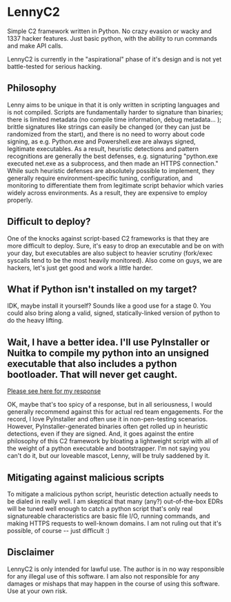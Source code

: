 # LennyC2
Simple C2 framework written in Python. No crazy evasion or wacky and 1337 hacker features. Just basic python, with the ability to run commands and make API calls.

LennyC2 is currently in the "aspirational" phase of it's design and is not yet battle-tested for serious hacking.

## Philosophy
Lenny aims to be unique in that it is only written in scripting languages and is not compiled. Scripts are fundamentally harder to signature than binaries; there is limited metadata (no compile time information, debug metadata... ); brittle signatures like strings can easily be changed (or they can just be randomized from the start), and there is no need to worry about code signing, as e.g. Python.exe and Powershell.exe are always signed, legitimate executables. As a result, heuristic detections and pattern recognitions are generally the best defenses, e.g. signaturing "python.exe executed net.exe as a subprocess, and then made an HTTPS connection." While such heuristic defenses are absolutely possible to implement, they generally require environment-specific tuning, configuration, and monitoring to differentiate them from legitimate script behavior which varies widely across environments. As a result, they are expensive to employ properly. 

## Difficult to deploy?
One of the knocks against script-based C2 frameworks is that they are more difficult to deploy. Sure, it's easy to drop an executable and be on with your day, but executables are also subject to heavier scrutiny (fork/exec syscalls tend to be the most heavily monitored). Also come on guys, we are hackers, let's just get good and work a little harder.

## What if Python isn't installed on my target?
IDK, maybe install it yourself? Sounds like a good use for a stage 0. You could also bring along a valid, signed, statically-linked version of python to do the heavy lifting.

## Wait, I have a better idea. I'll use PyInstaller or Nuitka to compile my python into an unsigned executable that also includes a python bootloader. That will never get caught.
[Please see here for my response](https://www.youtube.com/watch?v=5hfYJsQAhl0)

OK, maybe that's too spicy of a response, but in all seriousness, I would generally recommend against this for actual red team engagements. For the record, I love PyInstaller and often use it in non-pen-testing scenarios. However, PyInstaller-generated binaries often get rolled up in heuristic detections, even if they are signed. And, it goes against the entire philosophy of this C2 framework by bloating a lightweight script with all of the weight of a python executable and bootstrapper. I'm not saying you can't do it, but our loveable mascot, Lenny, will be truly saddened by it.

## Mitigating against malicious scripts
To mitigate a malicious python script, heuristic detection actually needs to be dialed in really well. I am skeptical that many (any?) out-of-the-box EDRs will be tuned well enough to catch a python script that's only real signatureable characteristics are basic file I/O, running commands, and making HTTPS requests to well-known domains. I am not ruling out that it's possible, of course -- just difficult :)

## Disclaimer
LennyC2 is only intended for lawful use. The author is in no way responsible for any illegal use of this software. I am also not responsible for any damages or mishaps that may happen in the course of using this software. Use at your own risk.
